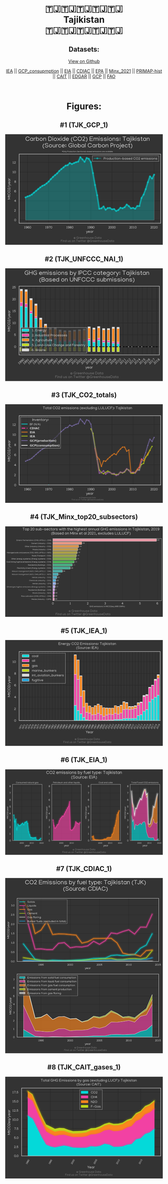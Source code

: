 
<center>
<h1 align="center">
🇹🇯🇹🇯🇹🇯🇹🇯🇹🇯
<br>
Tajikistan
<br>
🇹🇯🇹🇯🇹🇯🇹🇯🇹🇯
</h1>
<h2>Datasets:</h2>
<p><a href="https://github.com/dquintani/GreenhouseData/tree/master/country_data/TJK_Tajikistan/data">View on Github</a>
<br></p><p><a href="data/TJK_IEA.csv">IEA</a> || <a href="data/TJK_GCP_consupmption.csv">GCP_consupmption</a> || <a href="data/TJK_EIA.csv">EIA</a> || <a href="data/TJK_CDIAC.csv">CDIAC</a> || <a href="data/TJK_EPA.csv">EPA</a> || <a href="data/TJK_Minx_2021.csv">Minx_2021</a> || <a href="data/TJK_PRIMAP-hist.csv">PRIMAP-hist</a> || <a href="data/TJK_CAIT.csv">CAIT</a> || <a href="data/TJK_EDGAR.csv">EDGAR</a> || <a href="data/TJK_GCP.csv">GCP</a> || <a href="data/TJK_FAO.csv">FAO</a></p><p><br></p>
<h1>Figures:</h1><h2>#1 (TJK_GCP_1)</h2>
<p><img alt="" src="figures/TJK_GCP_1.png" /></p><h2>#2 (TJK_UNFCCC_NAI_1)</h2>
<p><img alt="" src="figures/TJK_UNFCCC_NAI_1.png" /></p><h2>#3 (TJK_CO2_totals)</h2>
<p><img alt="" src="figures/TJK_CO2_totals.png" /></p><h2>#4 (TJK_Minx_top20_subsectors)</h2>
<p><img alt="" src="figures/TJK_Minx_top20_subsectors.png" /></p><h2>#5 (TJK_IEA_1)</h2>
<p><img alt="" src="figures/TJK_IEA_1.png" /></p><h2>#6 (TJK_EIA_1)</h2>
<p><img alt="" src="figures/TJK_EIA_1.png" /></p><h2>#7 (TJK_CDIAC_1)</h2>
<p><img alt="" src="figures/TJK_CDIAC_1.png" /></p><h2>#8 (TJK_CAIT_gases_1)</h2>
<p><img alt="" src="figures/TJK_CAIT_gases_1.png" /></p>